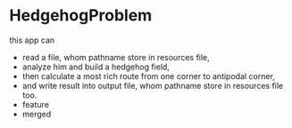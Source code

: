 # HedgehogProblem
this app can
- read a file, whom pathname store in resources file,
- analyze him and build a hedgehog field,
- then calculate a most rich route from one corner to antipodal corner,
- and write result into output file, whom pathname store in resources file too.
- feature
- merged